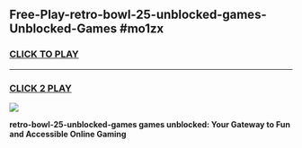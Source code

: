
## Free-Play-retro-bowl-25-unblocked-games-Unblocked-Games #mo1zx
<h3>
<a href="https://news.freeplayer.one?title=retro-bowl-25-unblocked-games&ref=8M">CLICK TO PLAY</a></h3>
<hr>

<h3>
<a href="https://news.freeplayer.one?title=retro-bowl-25-unblocked-games&ref=8M">CLICK 2 PLAY</a>
  
</h3>

<a href="https://news.freeplayer.one?title=retro-bowl-25-unblocked-games&ref=8M"><img src="https://clearcache.store/games.png"></a>


**retro-bowl-25-unblocked-games games unblocked: Your Gateway to Fun and Accessible Online Gaming**
